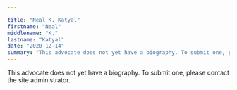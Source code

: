 ```yaml
---

title: "Neal K. Katyal"
firstname: "Neal"
middlename: "K."
lastname: "Katyal"
date: "2020-12-14"
summary: "This advocate does not yet have a biography. To submit one, please contact the site administrator."
---
```

This advocate does not yet have a biography. To submit one, please contact the site administrator.

